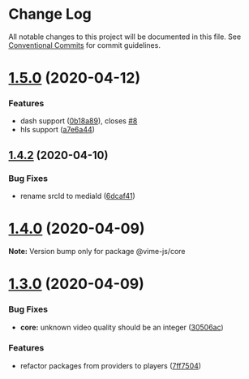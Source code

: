 # Change Log

All notable changes to this project will be documented in this file.
See [Conventional Commits](https://conventionalcommits.org) for commit guidelines.

# [1.5.0](https://github.com/vime-js/vime/tree/master/packages/vime-core/compare/v1.4.4...v1.5.0) (2020-04-12)


### Features

* dash support ([0b18a89](https://github.com/vime-js/vime/tree/master/packages/vime-core/commit/0b18a89c17e66a70b838f7c6aa548dd6ae3462fc)), closes [#8](https://github.com/vime-js/vime/tree/master/packages/vime-core/issues/8)
* hls support ([a7e6a44](https://github.com/vime-js/vime/tree/master/packages/vime-core/commit/a7e6a448f70a98858df3fee5cd92e7b5736da7da))





## [1.4.2](https://github.com/vime-js/vime/tree/master/packages/vime-core/compare/v1.4.1...v1.4.2) (2020-04-10)


### Bug Fixes

* rename srcId to mediaId ([6dcaf41](https://github.com/vime-js/vime/tree/master/packages/vime-core/commit/6dcaf41d5ae64ca83f3859f19634a45a24ce84ce))





# [1.4.0](https://github.com/vime-js/vime/tree/master/packages/vime-core/compare/v1.3.0...v1.4.0) (2020-04-09)

**Note:** Version bump only for package @vime-js/core





# [1.3.0](https://github.com/vime-js/vime/tree/master/packages/vime-core/compare/v1.2.0...v1.3.0) (2020-04-09)


### Bug Fixes

* **core:** unknown video quality should be an integer ([30506ac](https://github.com/vime-js/vime/tree/master/packages/vime-core/commit/30506ac408bf78f61e6f398e82703b6dbc87b3e1))


### Features

* refactor packages from providers to players ([7ff7504](https://github.com/vime-js/vime/tree/master/packages/vime-core/commit/7ff75045788b267688f4cb7f970ce9bb3426036a))
